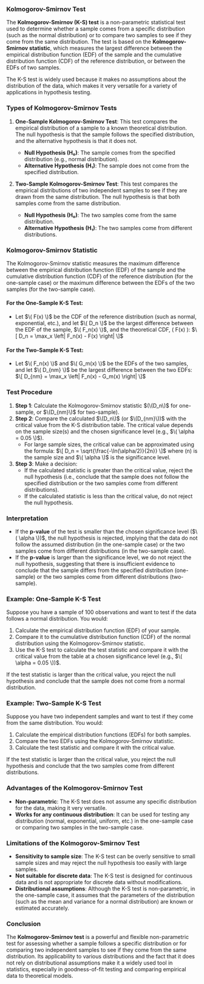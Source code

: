 ### **Kolmogorov-Smirnov Test**

The **Kolmogorov-Smirnov (K-S) test** is a non-parametric statistical test used to determine whether a sample comes from a specific distribution (such as the normal distribution) or to compare two samples to see if they come from the same distribution. The test is based on the **Kolmogorov-Smirnov statistic**, which measures the largest difference between the empirical distribution function (EDF) of the sample and the cumulative distribution function (CDF) of the reference distribution, or between the EDFs of two samples.

The K-S test is widely used because it makes no assumptions about the distribution of the data, which makes it very versatile for a variety of applications in hypothesis testing.

### **Types of Kolmogorov-Smirnov Tests**

1. **One-Sample Kolmogorov-Smirnov Test**: This test compares the empirical distribution of a sample to a known theoretical distribution. The null hypothesis is that the sample follows the specified distribution, and the alternative hypothesis is that it does not.

   - **Null Hypothesis (H₀)**: The sample comes from the specified distribution (e.g., normal distribution).
   - **Alternative Hypothesis (H₁)**: The sample does not come from the specified distribution.

2. **Two-Sample Kolmogorov-Smirnov Test**: This test compares the empirical distributions of two independent samples to see if they are drawn from the same distribution. The null hypothesis is that both samples come from the same distribution.

   - **Null Hypothesis (H₀)**: The two samples come from the same distribution.
   - **Alternative Hypothesis (H₁)**: The two samples come from different distributions.

### **Kolmogorov-Smirnov Statistic**

The Kolmogorov-Smirnov statistic measures the maximum difference between the empirical distribution function (EDF) of the sample and the cumulative distribution function (CDF) of the reference distribution (for the one-sample case) or the maximum difference between the EDFs of the two samples (for the two-sample case).

#### For the One-Sample K-S Test:
- Let $\( F(x) \)$ be the CDF of the reference distribution (such as normal, exponential, etc.), and let $\( D_n \)$ be the largest difference between the EDF of the sample, $\( F_n(x) \)$, and the theoretical CDF, \( F(x) \):
  $\[
  D_n = \max_x \left| F_n(x) - F(x) \right|
  \]$

#### For the Two-Sample K-S Test:
- Let $\( F_n(x) \)$ and $\( G_m(x) \)$ be the EDFs of the two samples, and let $\( D_{nm} \)$ be the largest difference between the two EDFs:
  $\[
  D_{nm} = \max_x \left| F_n(x) - G_m(x) \right|
  \]$

### **Test Procedure**

1. **Step 1**: Calculate the Kolmogorov-Smirnov statistic $(\(D_n\)$ for one-sample, or $\(D_{nm}\)$ for two-sample).
2. **Step 2**: Compare the calculated $\(D_n\)$ (or $\(D_{nm}\))$ with the critical value from the K-S distribution table. The critical value depends on the sample size(s) and the chosen significance level (e.g., $\( \alpha = 0.05 \)$).
   - For large sample sizes, the critical value can be approximated using the formula:
     $\[
     D_n = \sqrt{\frac{-\ln(\alpha/2)}{2n}}
     \]$
   where \(n\) is the sample size and $\( \alpha \)$ is the significance level.
3. **Step 3**: Make a decision:
   - If the calculated statistic is greater than the critical value, reject the null hypothesis (i.e., conclude that the sample does not follow the specified distribution or the two samples come from different distributions).
   - If the calculated statistic is less than the critical value, do not reject the null hypothesis.

### **Interpretation**

- If the **p-value** of the test is smaller than the chosen significance level ($\( \alpha \))$, the null hypothesis is rejected, implying that the data do not follow the assumed distribution (in the one-sample case) or the two samples come from different distributions (in the two-sample case).
- If the **p-value** is larger than the significance level, we do not reject the null hypothesis, suggesting that there is insufficient evidence to conclude that the sample differs from the specified distribution (one-sample) or the two samples come from different distributions (two-sample).

### **Example: One-Sample K-S Test**

Suppose you have a sample of 100 observations and want to test if the data follows a normal distribution. You would:
1. Calculate the empirical distribution function (EDF) of your sample.
2. Compare it to the cumulative distribution function (CDF) of the normal distribution using the Kolmogorov-Smirnov statistic.
3. Use the K-S test to calculate the test statistic and compare it with the critical value from the table at a chosen significance level (e.g., $\( \alpha = 0.05 \))$.

If the test statistic is larger than the critical value, you reject the null hypothesis and conclude that the sample does not come from a normal distribution.

### **Example: Two-Sample K-S Test**

Suppose you have two independent samples and want to test if they come from the same distribution. You would:
1. Calculate the empirical distribution functions (EDFs) for both samples.
2. Compare the two EDFs using the Kolmogorov-Smirnov statistic.
3. Calculate the test statistic and compare it with the critical value.

If the test statistic is larger than the critical value, you reject the null hypothesis and conclude that the two samples come from different distributions.

### **Advantages of the Kolmogorov-Smirnov Test**

- **Non-parametric**: The K-S test does not assume any specific distribution for the data, making it very versatile.
- **Works for any continuous distribution**: It can be used for testing any distribution (normal, exponential, uniform, etc.) in the one-sample case or comparing two samples in the two-sample case.

### **Limitations of the Kolmogorov-Smirnov Test**

- **Sensitivity to sample size**: The K-S test can be overly sensitive to small sample sizes and may reject the null hypothesis too easily with large samples.
- **Not suitable for discrete data**: The K-S test is designed for continuous data and is not appropriate for discrete data without modifications.
- **Distributional assumptions**: Although the K-S test is non-parametric, in the one-sample case, it assumes that the parameters of the distribution (such as the mean and variance for a normal distribution) are known or estimated accurately.

### **Conclusion**

The **Kolmogorov-Smirnov test** is a powerful and flexible non-parametric test for assessing whether a sample follows a specific distribution or for comparing two independent samples to see if they come from the same distribution. Its applicability to various distributions and the fact that it does not rely on distributional assumptions make it a widely used tool in statistics, especially in goodness-of-fit testing and comparing empirical data to theoretical models.
